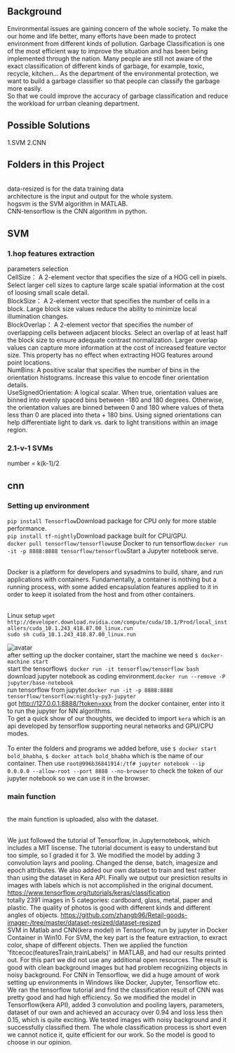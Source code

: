 ## Background
Environmental issues are gaining concern of the whole society. 
To make the our home and life better, many efforts have been made to protect environment from different kinds of pollution.
Garbage Classification is one of the most efficient way to improve the situation and has been being implemented through the nation.
Many people are still not aware of the exact classification of different kinds of garbage, for example, toxic, recycle, kitchen...
As the department of the environmental protection, we want to build a garbage classifier so that people can classify the garbage more easily.
<br/>So that we could improve the accuracy of garbage classification and reduce the workload for urrban cleaning department.

## Possible Solutions
1.SVM
2.CNN

## Folders in this Project 
<br/>data-resized is for the data training data
<br/>architecture is the input and output for the whole system.
<br/>hogsvm is the SVM algorithm in MATLAB.
<br/>CNN-tensorflow is the CNN algorithm in python. 


## SVM
### 1.hop features extraction
parameters selection
<br/>CellSize： A 2-element vector that specifies the size of a HOG cell in pixels. Select larger cell sizes to capture large scale spatial information at the cost of loosing small scale detail.
<br/>BlockSize： A 2-element vector that specifies the number of cells in a block. Large block size values reduce the ability to minimize local illumination changes.
<br/>BlockOverlap： A 2-element vector that specifies the number of overlapping cells between adjacent blocks. Select an overlap of at least half the block size to ensure adequate contrast normalization. Larger overlap values can capture more information at the cost of increased feature vector size. This property has no effect when extracting HOG features around point locations.
<br/>NumBins: A positive scalar that specifies the number of bins in the orientation histograms. Increase this value to encode finer orientation details.
<br/>UseSignedOrientation: A logical scalar. When true, orientation values are binned into evenly spaced bins between -180 and 180 degrees. Otherwise, the orientation values are binned between 0 and 180 where values of theta less than 0 are placed into theta + 180 bins. Using signed orientations can help differentiate light to dark vs. dark to light transitions within an image region.
### 2.1-v-1 SVMs
number = k(k-1)/2



## cnn
### Setting up environment
`pip install Tensorflow`Download package for CPU only for more stable performance.
<br/>`pip install tf-nightly`Download package built for CPU/GPU.
<br/>`docker pull tensorflow/tensorflow`use Docker to run tensorflow.`docker run -it -p 8888:8888 tensorflow/tensorflow`Start a Jupyter notebook serve.

<br/>Docker is a platform for developers and sysadmins to build, share, and run applications with containers. 
Fundamentally, a container is nothing but a running process, with some added encapsulation features applied to it in order to keep it isolated from the host and from other containers.

<br/>Linux setup `wget http://developer.download.nvidia.com/compute/cuda/10.1/Prod/local_installers/cuda_10.1.243_418.87.00_linux.run`
<br/>`sudo sh cuda_10.1.243_418.87.00_linux.run`

![avatar](/user/desktop/docker.png)
<br/>after setting up the docker container, start the machine we need `$ docker-machine start`
<br/>start the tensorflow`$ docker run -it tensorflow/tensorflow bash`
<br/>download jupyter notebook as coding environment.`docker run --remove -P jupyter/base-notebook`
<br/>run tensorflow from jupyter.`docker run -it -p 8888:8888 tensorflow/tensorflow:nightly-py3-jupyter`
<br/>got http://127.0.0.1:8888/?token=xxx from the docker container, enter into it to run the jupyter for NN algorithms.
<br/>To get a quick show of our thoughts, we decided to import `kera` which is an api developed by tensorflow supporting neural networks and GPU/CPU modes.
<br/>
<br/>To enter the folders and programs we added before, use `$ docker start bold_bhabha`, `$ docker attach bold_bhabha` which is the name of our container. Then use `root@996b36841914:/tf# jupyter notebook --ip 0.0.0.0 --allow-root --port 8888 --no-browser` to check the token of our jupyter notebook so we can use it in the browser.

### main function
</br> the main function is uploaded, also with the dataset.

</br> We just followed the tutorial of Tensorflow, in Jupyternotebook, which includes a MIT liscense. The tutorial document is easy to understand but too simple, so I graded it for 3. We modified the model by adding 3 convolution layrs and pooling. Changed the dense, batch, imagesize and epoch attributes. We also added our own dataset to train and test rather than using the dataset in Kera API. Finally we output our presiction results in images with labels which is not accomplished in the original document.
https://www.tensorflow.org/tutorials/keras/classification
</br> totally 2391 images in 5 categories: cardboard, glass, metal, paper and plastic. The quality of photos is good with different kinds and different angles of objects.
https://github.com/zhangb96/Retail-goods-imager-/tree/master/dataset-resized/dataset-resized 
</br> SVM in Matlab and CNN(kera model) in Tensorflow, run by jupyter in Docker Container in Win10.
For SVM, the key part is the feature extraction, to exract color, shape of different objects. Then we applied the function 'fitcecoc(featuresTrain,trainLabels)' in MATLAB, and had our results printed out. For this part we did not use any additional open resources. The result is good with clean background images but had problem recognizing objects in noisy background.
For CNN in Tensorflow, we did a huge amount of work setting up environments in Windows like Docker, Jupyter, Tensorflow etc. We ran the tensorflow tutorial and find the classification result of CNN was pretty good and had high efficiency. So we modified the model in Tensorflow(kera API), added 3 convolution and pooling layers, parameters, dataset of our own and achieved an accuracy over 0.94 and loss less then 0.15, which is quite exciting. We tested images with noisy background and it successfully classified them. The whole classification process is short even we cannot notice it, quite efficient for our work. So the model is good to choose in our opinion.  

